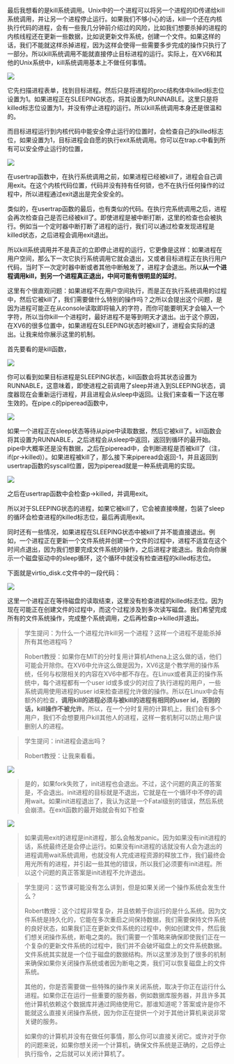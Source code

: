 最后我想看的是kill系统调用。Unix中的一个进程可以将另一个进程的ID传递给kill系统调用，并让另一个进程停止运行。如果我们不够小心的话，kill一个还在内核执行代码的进程，会有一些我几分钟前介绍过的风险，比如我们想要杀掉的进程的内核线程还在更新一些数据，比如说更新文件系统，创建一个文件。如果这样的话，我们不能就这样杀掉进程，因为这样会使得一些需要多步完成的操作只执行了一部分。所以kill系统调用不能就直接停止目标进程的运行。实际上，在XV6和其他的Unix系统中，kill系统调用基本上不做任何事情。

[![](https://github.com/huihongxiao/MIT6.S081/raw/master/.gitbook/assets/image%20(438).png)](https://github.com/huihongxiao/MIT6.S081/blob/master/.gitbook/assets/image%20\(438\).png)

它先扫描进程表单，找到目标进程。然后只是将进程的proc结构体中killed标志位设置为1。如果进程正在SLEEPING状态，将其设置为RUNNABLE。这里只是将killed标志位设置为1，并没有停止进程的运行。所以kill系统调用本身还是很温和的。

而目标进程运行到内核代码中能安全停止运行的位置时，会检查自己的killed标志位，如果设置为1，目标进程会自愿的执行exit系统调用。你可以在trap.c中看到所有可以安全停止运行的位置，

[![](https://github.com/huihongxiao/MIT6.S081/raw/master/.gitbook/assets/image%20(473).png)](https://github.com/huihongxiao/MIT6.S081/blob/master/.gitbook/assets/image%20\(473\).png)

在usertrap函数中，在执行系统调用之前，如果进程已经被kill了，进程会自己调用exit。在这个内核代码位置，代码并没有持有任何锁，也不在执行任何操作的过程中，所以进程通过exit退出是完全安全的。

类似的，在usertrap函数的最后，也有类似的代码。在执行完系统调用之后，进程会再次检查自己是否已经被kill了。即使进程是被中断打断，这里的检查也会被执行。例如当一个定时器中断打断了进程的运行，我们可以通过检查发现进程是killed状态，之后进程会调用exit退出。

所以kill系统调用并不是真正的立即停止进程的运行，它更像是这样：如果进程在用户空间，那么下一次它执行系统调用它就会退出，又或者目标进程正在执行用户代码，当时下一次定时器中断或者其他中断触发了，进程才会退出。所以**从一个进程调用kill，到另一个进程真正退出，中间可能有很明显的延时**。

这里有个很直观问题：如果进程不在用户空间执行，而是正在执行系统调用的过程中，然后它被kill了，我们需要做什么特别的操作吗？之所以会提出这个问题，是因为进程可能正在从console读取即将输入的字符，而你可能要明天才会输入一个字符，所以当你kill一个进程时，最好进程不是等到明天才退出。出于这个原因，在XV6的很多位置中，如果进程在SLEEPING状态时被kill了，进程会实际的退出。让我来给你展示这里的机制。

首先要看的是kill函数，

[![](https://github.com/huihongxiao/MIT6.S081/raw/master/.gitbook/assets/image%20(438).png)](https://github.com/huihongxiao/MIT6.S081/blob/master/.gitbook/assets/image%20\(438\).png)

你可以看到如果目标进程是SLEEPING状态，kill函数会将其状态设置为RUNNABLE，这意味着，即使进程之前调用了sleep并进入到SLEEPING状态，调度器现在会重新运行进程，并且进程会从sleep中返回。让我们来查看一下这在哪生效的。在pipe.c的piperead函数中，

[![](https://camo.githubusercontent.com/f1d4262b91ebf25c96dc7e746a22ba02247df4b58b55355c0855a573b7ad4785/68747470733a2f2f67626c6f627363646e2e676974626f6f6b2e636f6d2f6173736574732532462d4d485a6f5432625f62634c67686a414f50734a2532462d4d5245584937466234496638397053763836712532462d4d52456331455a6f50584750743977726b6254253246696d6167652e706e673f616c743d6d6564696126746f6b656e3d30383030366234652d333436362d343435312d626433392d326665333130633561313435)](https://camo.githubusercontent.com/f1d4262b91ebf25c96dc7e746a22ba02247df4b58b55355c0855a573b7ad4785/68747470733a2f2f67626c6f627363646e2e676974626f6f6b2e636f6d2f6173736574732532462d4d485a6f5432625f62634c67686a414f50734a2532462d4d5245584937466234496638397053763836712532462d4d52456331455a6f50584750743977726b6254253246696d6167652e706e673f616c743d6d6564696126746f6b656e3d30383030366234652d333436362d343435312d626433392d326665333130633561313435)

如果一个进程正在sleep状态等待从pipe中读取数据，然后它被kill了。kill函数会将其设置为RUNNABLE，之后进程会从sleep中返回，返回到循环的最开始。pipe中大概率还是没有数据，之后在piperead中，会判断进程是否被kill了（注，if(pr->killed)）。如果进程被kill了，那么接下来piperead会返回-1，并且返回到usertrap函数的syscall位置，因为piperead就是一种系统调用的实现。

[![](https://camo.githubusercontent.com/6266a488684ab01b1a27ff9305b53cd791c99fd42b144d0ee5ec6562a7b9fd32/68747470733a2f2f67626c6f627363646e2e676974626f6f6b2e636f6d2f6173736574732532462d4d485a6f5432625f62634c67686a414f50734a2532462d4d524b774a7753514f554c5478514e616476712532462d4d524e446f642d77314f7650545777756a396d253246696d6167652e706e673f616c743d6d6564696126746f6b656e3d33623966313966642d333934662d343533632d613930642d653433356466343137373666)](https://camo.githubusercontent.com/6266a488684ab01b1a27ff9305b53cd791c99fd42b144d0ee5ec6562a7b9fd32/68747470733a2f2f67626c6f627363646e2e676974626f6f6b2e636f6d2f6173736574732532462d4d485a6f5432625f62634c67686a414f50734a2532462d4d524b774a7753514f554c5478514e616476712532462d4d524e446f642d77314f7650545777756a396d253246696d6167652e706e673f616c743d6d6564696126746f6b656e3d33623966313966642d333934662d343533632d613930642d653433356466343137373666)

之后在usertrap函数中会检查p->killed，并调用exit。

所以对于SLEEPING状态的进程，如果它被kill了，它会被直接唤醒，包装了sleep的循环会检查进程的killed标志位，最后再调用exit。

同时还有一些情况，如果进程在SLEEPING状态中被kill了并不能直接退出。例如，一个进程正在更新一个文件系统并创建一个文件的过程中，进程不适宜在这个时间点退出，因为我们想要完成文件系统的操作，之后进程才能退出。我会向你展示一个磁盘驱动中的sleep循环，这个循环中就没有检查进程的killed标志位。

下面就是virtio_disk.c文件中的一段代码：

[![](https://github.com/huihongxiao/MIT6.S081/raw/master/.gitbook/assets/image%20(574)%20(1)%20(1).png)](https://github.com/huihongxiao/MIT6.S081/blob/master/.gitbook/assets/image%20\(574\)%20\(1\)%20\(1\).png)

这里一个进程正在等待磁盘的读取结束，这里没有检查进程的killed标志位。因为现在可能正在创建文件的过程中，而这个过程涉及到多次读写磁盘。我们希望完成所有的文件系统操作，完成整个系统调用，之后再检查p->killed并退出。

> 学生提问：为什么一个进程允许kill另一个进程？这样一个进程不是能杀掉所有其他进程吗？
> 
> Robert教授：如果你在MIT的分时复用计算机Athena上这么做的话，他们可能会开除你。在XV6中允许这么做是因为，XV6这是个教学用的操作系统，任何与权限相关的内容在XV6中都不存在。在Linux或者真正的操作系统中，每个进程都有一个user id或多或少的对应了执行进程的用户，一些系统调用使用进程的user id来检查进程允许做的操作。所以在Linux中会有额外的检查，**调用kill的进程必须与被kill的进程有相同的user id，否则的话，kill操作不被允许**。所以，在一个分时复用的计算机上，我们会有多个用户，我们不会想要用户kill其他人的进程，这样一套机制可以防止用户误删别人的进程。


> 学生提问：init进程会退出吗？
> 
> Robert教授：让我来看看。

[![](https://github.com/huihongxiao/MIT6.S081/raw/master/.gitbook/assets/image%20(608).png)](https://github.com/huihongxiao/MIT6.S081/blob/master/.gitbook/assets/image%20\(608\).png)

> 是的，如果fork失败了，init进程也会退出。不过，这个问题的真正的答案是，不会退出。init进程的目标就是不退出，它就是在一个循环中不停的调用wait。如果init进程退出了，我认为这是一个Fatal级别的错误，然后系统会崩溃。在exit函数的最开始就会有如下检查

[![](https://github.com/huihongxiao/MIT6.S081/raw/master/.gitbook/assets/image%20(525).png)](https://github.com/huihongxiao/MIT6.S081/blob/master/.gitbook/assets/image%20\(525\).png)

> 如果调用exit的进程是init进程，那么会触发panic。因为如果没有init进程的话，系统最终还是会停止运行。如果没有init进程的话就没有人会为退出的进程调用wait系统调用，也就没有人完成进程资源的释放工作，我们最终会用光所有的进程，并引起一些其他的错误，所以我们必须要有init进程。所以这个问题的真正答案是init进程不允许退出。


> 学生提问：这节课可能没有怎么讲到，但是如果关闭一个操作系统会发生什么？
> 
> Robert教授：这个过程非常复杂，并且依赖于你运行的是什么系统。因为文件系统是持久化的，它能在多次重启之间保持数据，我们需要保持文件系统的良好状态，如果我们正在更新文件系统的过程中，例如创建文件，然后我们想关闭操作系统，断电之类的。我们需要一个策略来确保即使我们正在一个复杂的更新文件系统的过程中，我们并不会破坏磁盘上的文件系统数据。文件系统其实就是一个位于磁盘的数据结构。所以这里涉及到了很多的机制来确保如果你关闭操作系统或者因为断电之类，我们可以恢复磁盘上的文件系统。
> 
> 其他的，你是否需要做一些特殊的操作来关闭系统，取决于你正在运行什么进程。如果你正在运行一些重要的服务器，例如数据库服务器，并且许多其他计算机依赖这个数据库并通过网络使用它。那谁知道呢？答案或许是你不能就这么直接关闭操作系统，因为你正在提供一个对于其他计算机来说非常关键的服务。
> 
> 如果你的计算机并没有在做任何事情，那么你可以直接关闭它。或许对于你的问题来说，如果你想关闭一个计算机，确保文件系统是正确的，之后停止执行指令，之后就可以关闭计算机了。